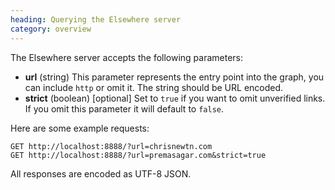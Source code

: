 ```yaml
--- 
heading: Querying the Elsewhere server
category: overview
---
```


The Elsewhere server accepts the following parameters:

  * **url** (string) This parameter represents the entry point into the graph, you can include `http` or omit it. The string should be URL encoded.
  * **strict** (boolean) [optional] Set to `true` if you want to omit unverified links. If you omit this parameter it will default to `false`.

Here are some example requests:
    
    GET http://localhost:8888/?url=chrisnewtn.com
    GET http://localhost:8888/?url=premasagar.com&strict=true

All responses are encoded as UTF-8 JSON.